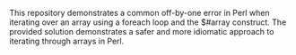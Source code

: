 This repository demonstrates a common off-by-one error in Perl when iterating over an array using a foreach loop and the $#array construct.  The provided solution demonstrates a safer and more idiomatic approach to iterating through arrays in Perl.